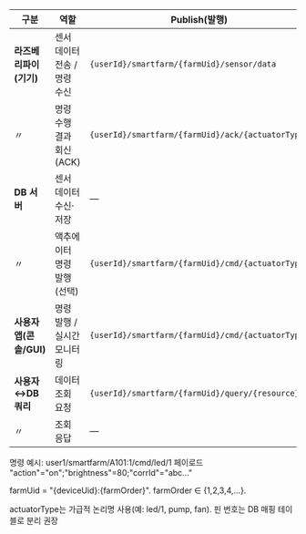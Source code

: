 | 구분                | 역할                | Publish(발행)                                       | Subscribe(구독)                                          | 토픽 예시                                            | 페이로드 예시(key:value)                                                             | 비고                                  |
| ----------------- | ----------------- | ------------------------------------------------- | ------------------------------------------------------ | ------------------------------------------------ | ------------------------------------------------------------------------- | ----------------------------------- |
| **라즈베리파이(기기)**    | 센서 데이터 전송 / 명령 수신 | `{userId}/smartfarm/{farmUid}/sensor/data`        | `{userId}/smartfarm/{farmUid}/cmd/#`                   | `user1/smartfarm/A101:1/sensor/data`             | `"temp"=23.5;"hum"=60;"co2"=800;"soil"=420;"ts"="2025-10-23T02:10:00Z"` | 10~30초 주기. QoS 0~1                  |
| 〃                 | 명령 수행 결과 회신(ACK)  | `{userId}/smartfarm/{farmUid}/ack/{actuatorType}` | —                                                      | `user1/smartfarm/A101:1/ack/pump`                | `"status"="ok";"action"="on";"duration"=3000,"corrId"="abc..."`         | 실패 시 `status:"nack"`                |
| **DB 서버**         | 센서 데이터 수신·저장      | —                                                 | `+/smartfarm/+/sensor/data`<br>`+/smartfarm/+/query/#` | `user1/smartfarm/A101:1/sensor/data`             | 위와 동일                                                                     | 수신 후 `sensor_logs` INSERT. 쿼리 요청 처리 |
| 〃                 | 액추에이터 명령 발행(선택)   | `{userId}/smartfarm/{farmUid}/cmd/{actuatorType}` | `{userId}/smartfarm/+/ack/#`                           | `user1/smartfarm/A101:1/cmd/pump`                | `"action"="on";"duration"=3000;"corrId"="abc..."`                       | QoS 1 권장                            |
| **사용자 앱(콘솔/GUI)** | 명령 발행 / 실시간 모니터링  | `{userId}/smartfarm/{farmUid}/cmd/{actuatorType}` | `{userId}/smartfarm/+/sensor/data`                     | `user1/smartfarm/A101:1/cmd/led/1`               | `"action"="on";"brightness"=80;"corrId"="abc..."`                       | 본인 소유 농장만 구독                        |
| **사용자↔DB 쿼리**     | 데이터 조회 요청         | `{userId}/smartfarm/{farmUid}/query/{resource}`   | —                                                      | `user1/smartfarm/A101:1/query/sensor_logs`       | `"corrId"="9f3...";"type"="select";"limit"=100;"since"="...Z"`          | QoS 1                               |
| 〃                 | 조회 응답             | —                                                 | `{userId}/smartfarm/{farmUid}/resp/{resource}/#`       | `user1/smartfarm/A101:1/resp/sensor_logs/9f3...` | `"corrId"="9f3...";"status"="ok";"rows"=[...];"count":100`              | Retained 금지                         |

명령 예시: user1/smartfarm/A101:1/cmd/led/1 페이로드 "action"="on";"brightness"=80;"corrId"="abc..."

farmUid = "{deviceUid}:{farmOrder}". farmOrder ∈ {1,2,3,4,...}.

actuatorType는 가급적 논리명 사용(예: led/1, pump, fan). 핀 번호는 DB 매핑 테이블로 분리 권장
